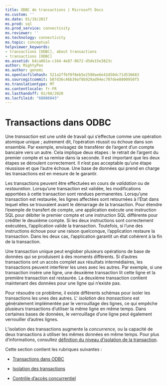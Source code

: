 ```yaml
---
title: ODBC de transactions | Microsoft Docs
ms.custom: ''
ms.date: 01/19/2017
ms.prod: sql
ms.prod_service: connectivity
ms.reviewer: ''
ms.technology: connectivity
ms.topic: conceptual
helpviewer_keywords:
- transactions [ODBC], about transactions
- transactions [ODBC]
ms.assetid: b4ca861a-c164-4e87-8672-d5de15e3823c
author: MightyPen
ms.author: genemi
ms.openlocfilehash: 521a2ffbf0f8eb5e2590ae6e42d50dc71d536683
ms.sourcegitcommit: b87d36c46b39af8b929ad94ec707dee8800950f5
ms.translationtype: MT
ms.contentlocale: fr-FR
ms.lasthandoff: 02/08/2020
ms.locfileid: "68086043"
---
```

# <a name="transactions-odbc"></a>Transactions dans ODBC
Une *transaction* est une unité de travail qui s’effectue comme une opération atomique unique ; autrement dit, l’opération réussit ou échoue dans son ensemble. Par exemple, envisagez de transférer de l’argent d’un compte bancaire vers un autre. Cela implique deux étapes : le retrait de l’argent du premier compte et sa remise dans la seconde. Il est important que les deux étapes se déroulent correctement. Il n’est pas acceptable qu’une étape réussisse et que l’autre échoue. Une base de données qui prend en charge les transactions est en mesure de le garantir.  
  
 Les transactions peuvent être effectuées en cours de *validation* ou de *restauration*. Lorsqu’une transaction est validée, les modifications apportées à cette transaction sont rendues permanentes. Lorsqu’une transaction est restaurée, les lignes affectées sont retournées à l’État dans lequel elles se trouvaient avant le démarrage de la transaction. Pour étendre l’exemple de transfert de compte, une application exécute une instruction SQL pour débiter le premier compte et une instruction SQL différente pour créditer le deuxième compte. Si les deux instructions sont correctement exécutées, l’application valide la transaction. Toutefois, si l’une des instructions échoue pour une raison quelconque, l’application restaure la transaction. Dans les deux cas, l’application garantit un état cohérent à la fin de la transaction.  
  
 Une transaction unique peut englober plusieurs opérations de base de données qui se produisent à des moments différents. Si d’autres transactions ont un accès complet aux résultats intermédiaires, les transactions peuvent interférer les unes avec les autres. Par exemple, si une transaction insère une ligne, une deuxième transaction lit cette ligne et la première transaction est restaurée. La deuxième transaction contient maintenant des données pour une ligne qui n’existe pas.  
  
 Pour résoudre ce problème, il existe différents schémas pour isoler les transactions les unes des autres. L' *isolation des transactions* est généralement implémentée par le verrouillage des lignes, ce qui empêche plusieurs transactions d’utiliser la même ligne en même temps. Dans certaines bases de données, le verrouillage d’une ligne peut également verrouiller d’autres lignes.  
  
 L’isolation des transactions augmente la *concurrence,* ou la capacité de deux transactions à utiliser les mêmes données en même temps. Pour plus d’informations, consultez [définition du niveau d’isolation de la transaction](../../../odbc/reference/develop-app/setting-the-transaction-isolation-level.md).  
  
 Cette section contient les rubriques suivantes :  
  
-   [Transactions dans ODBC](../../../odbc/reference/develop-app/transactions-in-odbc-odbc.md)  
  
-   [Isolation des transactions](../../../odbc/reference/develop-app/transaction-isolation.md)  
  
-   [Contrôle d’accès concurrentiel](../../../odbc/reference/develop-app/concurrency-control.md)
